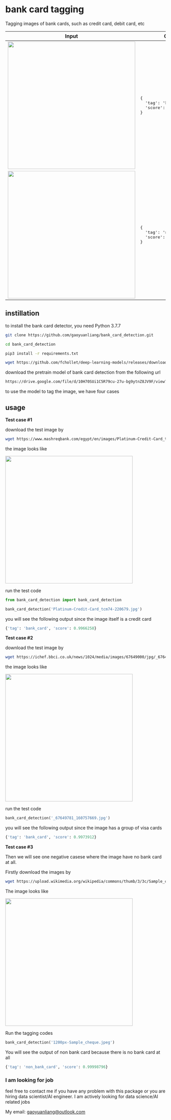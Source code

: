 # bank card tagging

Tagging images of bank cards, such as credit card, debit card, etc

<table>
  <thead>
    <tr>
      <th>Input</th>
      <th>Output</th>
    </tr>
  </thead>
  <tr>
    <td>
      <img src="https://github.com/gaoyuanliang/bank_card_detection/blob/master/bank_card.jfif" width="400">
    </td>
    <td>
      <pre>
{
  'tag': 'bank_card', 
  'score': 0.9966258
}
</pre>
    </td>
  </tr>
  <tr>
    <td>
      <img src="https://upload.wikimedia.org/wikipedia/commons/thumb/3/3c/Sample_cheque.jpeg/1200px-Sample_cheque.jpeg" width="400">
    </td>
    <td>
      <pre>
{
  'tag': 'non_bank_card', 
  'score': 0.99998796
}
</pre>
    </td>
  </tr>
</table>

## instillation

to install the bank card detector, you need Python 3.7.7 

```bash
git clone https://github.com/gaoyuanliang/bank_card_detection.git

cd bank_card_detection

pip3 install -r requirements.txt

wget https://github.com/fchollet/deep-learning-models/releases/download/v0.4/xception_weights_tf_dim_ordering_tf_kernels_notop.h5
```

download the pretrain model of bank card detection from the following url

```bash
https://drive.google.com/file/d/10H70SUi1C5R79cu-27u-bg9ytnZ8JV9F/view?usp=sharing
```

to use the model to tag the image, we have four cases

## usage

**Test case #1**

download the test image by 

```bash
wget https://www.mashreqbank.com/egypt/en/images/Platinum-Credit-Card_tcm74-220679.jpg
```

the image looks like

<img src="https://www.mashreqbank.com/egypt/en/images/Platinum-Credit-Card_tcm74-220679.jpg" width="400">

run the test code

```python
from bank_card_detection import bank_card_detection

bank_card_detection('Platinum-Credit-Card_tcm74-220679.jpg')
```

you will see the following output since the image itself is a credit card

```python
{'tag': 'bank_card', 'score': 0.9966258}
```

**Test case #2**

download the test image by 

```bash
wget https://ichef.bbci.co.uk/news/1024/media/images/67649000/jpg/_67649781_160757669.jpg
```

the image looks like

<img src="https://ichef.bbci.co.uk/news/1024/media/images/67649000/jpg/_67649781_160757669.jpg" width="400">
 
run the test code

```python
bank_card_detection('_67649781_160757669.jpg')
```

you will see the following output since the image has a group of visa cards

```python
{'tag': 'bank_card', 'score': 0.9973912}
```

**Test case #3**

Then we will see one negative casese where the image have no bank card at all. 

Firstly download the images by 

```bash
wget https://upload.wikimedia.org/wikipedia/commons/thumb/3/3c/Sample_cheque.jpeg/1200px-Sample_cheque.jpeg
```

The image looks like 

<img src="https://upload.wikimedia.org/wikipedia/commons/thumb/3/3c/Sample_cheque.jpeg/1200px-Sample_cheque.jpeg" width="400">
 
Run the tagging codes

```python
bank_card_detection('1200px-Sample_cheque.jpeg')
```

You will see the output of non bank card because there is no bank card at all

```python
{'tag': 'non_bank_card', 'score': 0.99998796}
```

### I am looking for job


feel free to contact me if you have any problem with this package or you are hiring data scientist/AI engineer. I am actively looking for data science/AI related jobs

My email: gaoyuanliang@outlook.com
